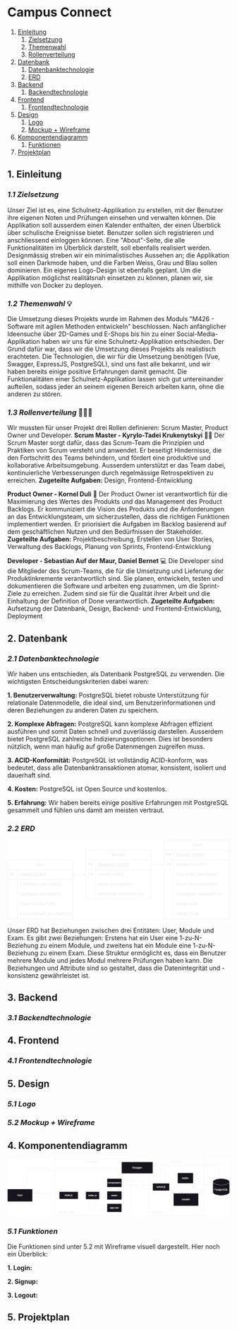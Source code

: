 # Campus Connect

1. [Einleitung](#1-einleitung)
   1. [Zielsetzung](#11-zielsetzung)
   2. [Themenwahl](#12-themenwahl)
   3. [Rollenverteilung](#13-rollenverteilung)
2. [Datenbank](#2-datenbank)
   1. [Datenbanktechnologie](#21-datenbanktechnologie)
   2. [ERD](#22-erd)
3. [Backend](#3-backend)
   1. [Backendtechnologie](#31-backendtechnologie)
4. [Frontend](#4-frontend)
   1. [Frontendtechnologie](#41-frontendtechnologie)
5. [Design](#5-design)
   1. [Logo](#51-logo)
   2. [Mockup + Wireframe](#52-mockup--wireframe)
6. [Komponentendiagramm](#6-komponentendiagramm)
   1. [Funktionen](#61-funktionen)
7. [Projektplan](#7-projektplan)

## 1. Einleitung

### _1.1 Zielsetzung_

Unser Ziel ist es, eine Schulnetz-Applikation zu erstellen, mit der Benutzer ihre eigenen Noten und Prüfungen einsehen und verwalten können. Die Applikation soll ausserdem einen Kalender enthalten, der einen Überblick über schulische Ereignisse bietet. Benutzer sollen sich registrieren und anschliessend einloggen können. Eine "About"-Seite, die alle Funktionalitäten im Überblick darstellt, soll ebenfalls realisiert werden. Designmässig streben wir ein minimalistisches Aussehen an; die Applikation soll einen Darkmode haben, und die Farben Weiss, Grau und Blau sollen dominieren. Ein eigenes Logo-Design ist ebenfalls geplant. Um die Applikation möglichst realitätsnah einsetzen zu können, planen wir, sie mithilfe von Docker zu deployen.

### _1.2 Themenwahl_ :bulb:

Die Umsetzung dieses Projekts wurde im Rahmen des Moduls "M426 - Software mit agilen Methoden entwickeln" beschlossen. Nach anfänglicher Ideensuche über 2D-Games und E-Shops bis hin zu einer Social-Media-Applikation haben wir uns für eine Schulnetz-Applikation entschieden. Der Grund dafür war, dass wir die Umsetzung dieses Projekts als realistisch erachteten. Die Technologien, die wir für die Umsetzung benötigen (Vue, Swagger, ExpressJS, PostgreSQL), sind uns fast alle bekannt, und wir haben bereits einige positive Erfahrungen damit gemacht. Die Funktionalitäten einer Schulnetz-Applikation lassen sich gut untereinander aufteilen, sodass jeder an seinem eigenen Bereich arbeiten kann, ohne die anderen zu stören.

### _1.3 Rollenverteilung_ :people_holding_hands:

Wir mussten für unser Projekt drei Rollen definieren: Scrum Master, Product Owner und Developer.
**Scrum Master - Kyrylo-Tadei Krukenytskyi** :man_teacher:
Der Scrum Master sorgt dafür, dass das Scrum-Team die Prinzipien und Praktiken von Scrum versteht und anwendet. Er beseitigt Hindernisse, die den Fortschritt des Teams behindern, und fördert eine produktive und kollaborative Arbeitsumgebung. Ausserdem unterstützt er das Team dabei, kontinuierliche Verbesserungen durch regelmässige Retrospektiven zu erreichen.
**Zugeteilte Aufgaben:** Design, Frontend-Entwicklung

**Product Owner - Kornel Duli** :memo:
Der Product Owner ist verantwortlich für die Maximierung des Wertes des Produkts und das Management des Product Backlogs. Er kommuniziert die Vision des Produkts und die Anforderungen an das Entwicklungsteam, um sicherzustellen, dass die richtigen Funktionen implementiert werden. Er priorisiert die Aufgaben im Backlog basierend auf dem geschäftlichen Nutzen und den Bedürfnissen der Stakeholder.
**Zugeteilte Aufgaben:** Projektbeschreibung, Erstellen von User Stories, Verwaltung des Backlogs, Planung von Sprints, Frontend-Entwicklung

**Developer - Sebastian Auf der Maur, Daniel Bernet** :computer:
Die Developer sind die Mitglieder des Scrum-Teams, die für die Umsetzung und Lieferung der Produktinkremente verantwortlich sind. Sie planen, entwickeln, testen und dokumentieren die Software und arbeiten eng zusammen, um die Sprint-Ziele zu erreichen. Zudem sind sie für die Qualität ihrer Arbeit und die Einhaltung der Definition of Done verantwortlich.
**Zugeteilte Aufgaben:** Aufsetzung der Datenbank, Design, Backend- und Frontend-Entwicklung, Deployment

## 2. Datenbank

### _2.1 Datenbanktechnologie_

Wir haben uns entschieden, als Datenbank PostgreSQL zu verwenden. Die wichtigsten Entscheidungskriterien dabei waren:

**1. Benutzerverwaltung:** PostgreSQL bietet robuste Unterstützung für relationale Datenmodelle, die ideal sind, um Benutzerinformationen und deren Beziehungen zu anderen Daten zu speichern.

**2. Komplexe Abfragen:** PostgreSQL kann komplexe Abfragen effizient ausführen und somit Daten schnell und zuverlässig darstellen. Ausserdem bietet PostgreSQL zahlreiche Indizierungsoptionen. Dies ist besonders nützlich, wenn man häufig auf große Datenmengen zugreifen muss.

**3. ACID-Konformität:** PostgreSQL ist vollständig ACID-konform, was bedeutet, dass alle Datenbanktransaktionen atomar, konsistent, isoliert und dauerhaft sind.

**4. Kosten:** PostgreSQL ist Open Source und kostenlos.

**5. Erfahrung:** Wir haben bereits einige positive Erfahrungen mit PostgreSQL gesammelt und fühlen uns damit am meisten vertraut.

### _2.2 ERD_

![ERD Campus Connect](documentation_backend/ERDCampusConnect.png)

Unser ERD hat Beziehungen zwischen drei Entitäten: User, Module und Exam. Es gibt zwei Beziehungen: Erstens hat ein User eine 1-zu-N-Beziehung zu einem Module, und zweitens hat ein Module eine 1-zu-N-Beziehung zu einem Exam. Diese Struktur ermöglicht es, dass ein Benutzer mehrere Module und jedes Modul mehrere Prüfungen haben kann. Die Beziehungen und Attribute sind so gestaltet, dass die Datenintegrität und -konsistenz gewährleistet ist.

## 3. Backend

### _3.1 Backendtechnologie_

## 4. Frontend

### _4.1 Frontendtechnologie_

## 5. Design

### _5.1 Logo_

### _5.2 Mockup + Wireframe_

## 4. Komponentendiagramm

![Komponentendiagramm](documentation_backend/Komponentendiagramm.png)

### _5.1 Funktionen_

Die Funktionen sind unter 5.2 mit Wireframe visuell dargestellt. Hier noch ein Überblick:

**1. Login:**

**2. Signup:**

**3. Logout:**

## 5. Projektplan
